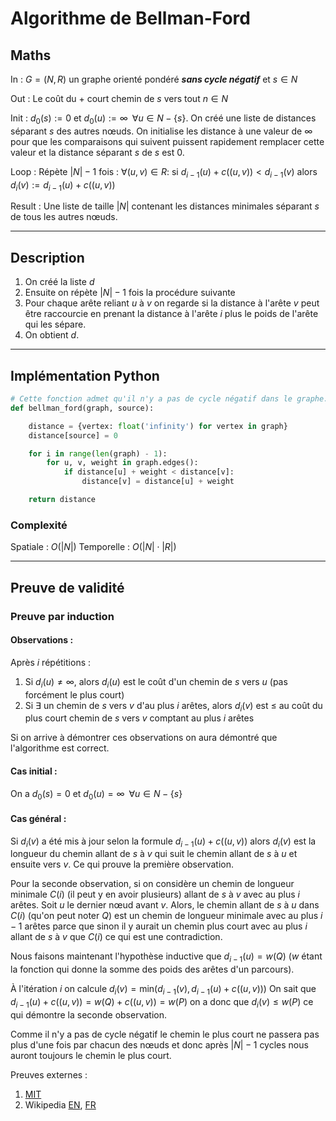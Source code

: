# Algorithme de Bellman-Ford

## Maths

In : 
$G=(N,R)$ un graphe orienté pondéré ***sans cycle négatif*** et $s \in N$

Out : 
Le coût du + court chemin de $s$ vers tout $n \in N$ 

Init : 
$d_{0}(s):=0$ et $d_{0}(u):=\infty \,\,\, \forall u \in N -\{s\}$. On créé une liste de distances séparant $s$ des autres nœuds. On initialise les distance à une valeur de $\infty$ pour que les comparaisons qui suivent puissent rapidement remplacer cette valeur et la distance séparant $s$ de $s$ est $0$.

Loop :
Répète $|N|-1$ fois :
	$\forall(u,v)\in R:$
		si $d_{i-1}(u)+c((u,v))\lt d_{i-1}(v)$ alors $d_{i}(v):=d_{i-1}(u)+c((u,v))$

Result :
Une liste de taille $|N|$ contenant les distances minimales séparant $s$ de tous les autres nœuds. 

---

## Description 

1. On créé la liste $d$ 
2. Ensuite on répète $|N|-1$ fois la procédure suivante
3. Pour chaque arête reliant $u$ à $v$ on regarde si la distance à l'arête $v$ peut être raccourcie en prenant la distance à l'arête $i$ plus le poids de l'arête qui les sépare.
4. On obtient $d$.

---

## Implémentation Python

```python
# Cette fonction admet qu'il n'y a pas de cycle négatif dans le graphe. 
def bellman_ford(graph, source):

    distance = {vertex: float('infinity') for vertex in graph}
    distance[source] = 0

    for i in range(len(graph) - 1):
        for u, v, weight in graph.edges():
            if distance[u] + weight < distance[v]:
                distance[v] = distance[u] + weight

    return distance
```
### Complexité 
Spatiale : $O(|N|)$
Temporelle : $O(|N|\cdot|R|)$

---

## Preuve de validité
### Preuve par induction
#### Observations :
Après $i$ répétitions :
1. Si $d_{i}(u)\neq \infty$, alors $d_{i}(u)$ est le coût d'un chemin de $s$ vers $u$ (pas forcément le plus court)
2. Si $\exists$ un chemin de $s$ vers $v$ d'au plus $i$ arêtes, alors $d_{i}(v)$ est $\leq$ au coût du plus court chemin de $s$ vers $v$ comptant au plus $i$ arêtes

Si on arrive à démontrer ces observations on aura démontré que l'algorithme est correct.

#### Cas initial :
On a $d_{0}(s)=0$ et $d_{0}(u)=\infty \,\,\, \forall u \in N -\{s\}$

#### Cas général :
Si $d_{i}(v)$ a été mis à jour selon la formule $d_{i-1}(u)+c((u,v))$ alors $d_{i}(v)$ est la longueur du chemin allant de $s$ à $v$ qui suit le chemin allant de $s$ à $u$ et ensuite vers $v$. Ce qui prouve la première observation.

Pour la seconde observation, si on considère un chemin de longueur minimale $C(i)$ (il peut y en avoir plusieurs) allant de $s$ à $v$ avec au plus $i$ arêtes. Soit $u$ le dernier nœud avant $v$. Alors, le chemin allant de $s$ à $u$ dans $C(i)$ (qu'on peut noter $Q$) est un chemin de longueur minimale avec au plus $i-1$ arêtes parce que sinon il y aurait un chemin plus court avec au plus $i$ allant de $s$ à $v$ que $C(i)$ ce qui est une contradiction. 

Nous faisons maintenant l'hypothèse inductive que $d_{i-1}(u)=w(Q)$ ($w$ étant la fonction qui donne la somme des poids des arêtes d'un parcours).

À l'itération $i$ on calcule $d_{i}(v)=\text{min}(d_{i-1}(v),d_{i-1}(u)+c((u,v)))$
On sait que $d_{i-1}(u)+c((u,v))=w(Q)+c((u,v))=w(P)$ on a donc que $d_{i}(v)\leq w(P)$ ce qui démontre la seconde observation.

Comme il n'y a pas de cycle négatif le chemin le plus court ne passera pas plus d'une fois par chacun des nœuds et donc après $|N|-1$ cycles nous auront toujours le chemin le plus court.

Preuves externes :
1. [MIT](https://web.stanford.edu/class/archive/cs/cs161/cs161.1168/lecture14.pdf)
2. Wikipedia [EN](https://en.wikipedia.org/wiki/Bellman%E2%80%93Ford_algorithm#Proof_of_correctness), [FR](https://fr.wikipedia.org/wiki/Algorithme_de_Bellman-Ford#Preuve_de_la_correction)
